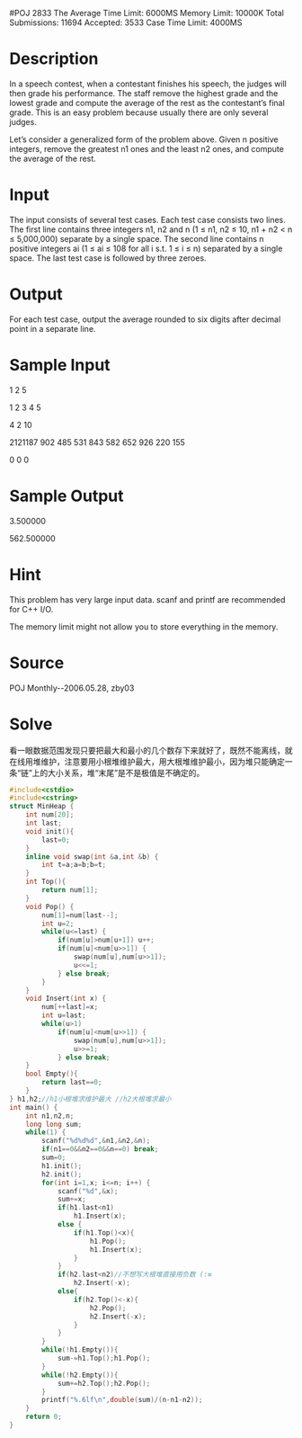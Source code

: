 #POJ 2833 The Average
Time Limit: 6000MS		Memory Limit: 10000K
Total Submissions: 11694		Accepted: 3533
Case Time Limit: 4000MS
# Description

In a speech contest, when a contestant finishes his speech, the judges will then grade his performance. The staff remove the highest grade and the lowest grade and compute the average of the rest as the contestant’s final grade. This is an easy problem because usually there are only several judges.

Let’s consider a generalized form of the problem above. Given n positive integers, remove the greatest n1 ones and the least n2 ones, and compute the average of the rest.

# Input

The input consists of several test cases. Each test case consists two lines. The first line contains three integers n1, n2 and n (1 ≤ n1, n2 ≤ 10, n1 + n2 < n ≤ 5,000,000) separate by a single space. The second line contains n positive integers ai (1 ≤ ai ≤ 108 for all i s.t. 1 ≤ i ≤ n) separated by a single space. The last test case is followed by three zeroes.

# Output

For each test case, output the average rounded to six digits after decimal point in a separate line.

# Sample Input

1 2 5

1 2 3 4 5

4 2 10

2121187 902 485 531 843 582 652 926 220 155

0 0 0
# Sample Output

3.500000

562.500000

# Hint

This problem has very large input data. scanf and printf are recommended for C++ I/O.

The memory limit might not allow you to store everything in the memory.

# Source

POJ Monthly--2006.05.28, zby03

# Solve
看一眼数据范围发现只要把最大和最小的几个数存下来就好了，既然不能离线，就在线用堆维护，注意要用小根堆维护最大，用大根堆维护最小，因为堆只能确定一条“链”上的大小关系，堆“末尾”是不是极值是不确定的。
```cpp
#include<cstdio>
#include<cstring>
struct MinHeap {
	int num[20];
	int last;
	void init(){
		last=0;
	}
	inline void swap(int &a,int &b) {
		int t=a;a=b;b=t;
	}
	int Top(){
		return num[1];
	}
	void Pop() {
		num[1]=num[last--];
		int u=2;
		while(u<=last) {
			if(num[u]>num[u+1]) u++;
			if(num[u]<num[u>>1]) {
				swap(num[u],num[u>>1]);
				u<<=1;
			} else break;
		}
	}
	void Insert(int x) {
		num[++last]=x;
		int u=last;
		while(u>1)
			if(num[u]<num[u>>1]) {
				swap(num[u],num[u>>1]);
				u>>=1;
			} else break;
	}
	bool Empty(){
		return last==0;
	}
} h1,h2;//h1小根堆求维护最大 //h2大根堆求最小 
int main() {
	int n1,n2,n;
	long long sum;
	while(1) {
		scanf("%d%d%d",&n1,&n2,&n);
		if(n1==0&&n2==0&&n==0) break;
		sum=0;
		h1.init();
		h2.init();
		for(int i=1,x; i<=n; i++) {
			scanf("%d",&x);
			sum+=x;
			if(h1.last<n1)
				h1.Insert(x);
			else {
				if(h1.Top()<x){
					h1.Pop();
					h1.Insert(x);
				}
			}
			if(h2.last<n2)//不想写大根堆直接用负数 (:≡
				h2.Insert(-x);
			else{
				if(h2.Top()<-x){
					h2.Pop();
					h2.Insert(-x);
				}
			}
		}
		while(!h1.Empty()){
			sum-=h1.Top();h1.Pop();
		}
		while(!h2.Empty()){
			sum+=h2.Top();h2.Pop();
		}
		printf("%.6lf\n",double(sum)/(n-n1-n2));
	}
	return 0;
}
```